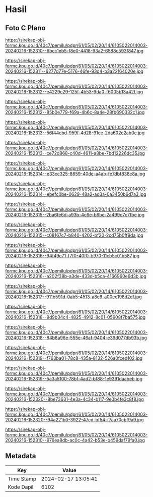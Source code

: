 # Hasil

## Foto C Plano

https://sirekap-obj-formc.kpu.go.id/40c7/pemilu/pdpr/61/05/02/20/14/6105022014003-20240216-152310--6bcc1eb5-f8e0-4418-93a2-6588c593f847.jpg

https://sirekap-obj-formc.kpu.go.id/40c7/pemilu/pdpr/61/05/02/20/14/6105022014003-20240216-152311--6277d77e-5176-46fe-93d4-b3a22f64020e.jpg

https://sirekap-obj-formc.kpu.go.id/40c7/pemilu/pdpr/61/05/02/20/14/6105022014003-20240216-152312--e4229c29-125f-4b53-9da0-f6005b13a42f.jpg

https://sirekap-obj-formc.kpu.go.id/40c7/pemilu/pdpr/61/05/02/20/14/6105022014003-20240216-152312--85b0e779-f69a-4b6c-8a4e-28fb690332c1.jpg

https://sirekap-obj-formc.kpu.go.id/40c7/pemilu/pdpr/61/05/02/20/14/6105022014003-20240216-152313--56f44cbd-959f-4d28-91ce-2da602c2ab0e.jpg

https://sirekap-obj-formc.kpu.go.id/40c7/pemilu/pdpr/61/05/02/20/14/6105022014003-20240216-152313--ce72d868-c40d-4611-a8be-7bd12226dc35.jpg

https://sirekap-obj-formc.kpu.go.id/40c7/pemilu/pdpr/61/05/02/20/14/6105022014003-20240216-152314--e33cc325-8659-40de-a4ab-fe7dbf838c8a.jpg

https://sirekap-obj-formc.kpu.go.id/40c7/pemilu/pdpr/61/05/02/20/14/6105022014003-20240216-152314--ebefc0be-0629-48a2-ad3a-0a3450b6d7a3.jpg

https://sirekap-obj-formc.kpu.go.id/40c7/pemilu/pdpr/61/05/02/20/14/6105022014003-20240216-152315--2ba6fe6d-a93b-4c6e-b6be-2a499d7c7fbe.jpg

https://sirekap-obj-formc.kpu.go.id/40c7/pemilu/pdpr/61/05/02/20/14/6105022014003-20240216-152315--c08167c7-b840-4202-bf20-2cd75b0ff9da.jpg

https://sirekap-obj-formc.kpu.go.id/40c7/pemilu/pdpr/61/05/02/20/14/6105022014003-20240216-152316--94f49e71-f7f0-40f0-b970-11cb5c01b587.jpg

https://sirekap-obj-formc.kpu.go.id/40c7/pemilu/pdpr/61/05/02/20/14/6105022014003-20240216-152316--a202f38b-a3de-433d-b5ca-4166960e6d3b.jpg

https://sirekap-obj-formc.kpu.go.id/40c7/pemilu/pdpr/61/05/02/20/14/6105022014003-20240216-152317--911b591d-0ab5-4513-a8c6-a00ee198d2df.jpg

https://sirekap-obj-formc.kpu.go.id/40c7/pemilu/pdpr/61/05/02/20/14/6105022014003-20240216-152318--9d9b34c4-4825-4912-8c01-05908f7ba575.jpg

https://sirekap-obj-formc.kpu.go.id/40c7/pemilu/pdpr/61/05/02/20/14/6105022014003-20240216-152318--84b8a96e-555e-46af-9404-e39d077db93b.jpg

https://sirekap-obj-formc.kpu.go.id/40c7/pemilu/pdpr/61/05/02/20/14/6105022014003-20240216-152319--f763ba01-78c8-435a-8132-526a0fced102.jpg

https://sirekap-obj-formc.kpu.go.id/40c7/pemilu/pdpr/61/05/02/20/14/6105022014003-20240216-152319--5a3a5100-78bf-4ad2-bf88-1e9391daabeb.jpg

https://sirekap-obj-formc.kpu.go.id/40c7/pemilu/pdpr/61/05/02/20/14/6105022014003-20240216-152320--8be73631-4e3a-4c34-b117-9e0b4fe3c8f8.jpg

https://sirekap-obj-formc.kpu.go.id/40c7/pemilu/pdpr/61/05/02/20/14/6105022014003-20240216-152320--94a221b0-3922-47cd-bf54-f7aa70cbf9a9.jpg

https://sirekap-obj-formc.kpu.go.id/40c7/pemilu/pdpr/61/05/02/20/14/6105022014003-20240216-152310--976ea8db-ac0c-4a42-b53e-b459daf79fa0.jpg


## Metadata

| Key        | Value               |
| ---------- | ------------------- |
| Time Stamp | 2024-02-17 13:05:41 |
| Kode Dapil | 6102                |



